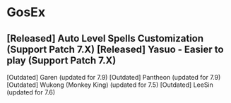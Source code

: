 # GosEx

[Released] Auto Level Spells Customization (Support Patch 7.X)
[Released] Yasuo - Easier to play (Support Patch 7.X)
---------------------------------------------------------------------
[Outdated] Garen (updated for 7.9)
[Outdated] Pantheon (updated for 7.9)
[Outdated] Wukong (Monkey King) (updated for 7.5)
[Outdated] LeeSin (updated for 7.6)

